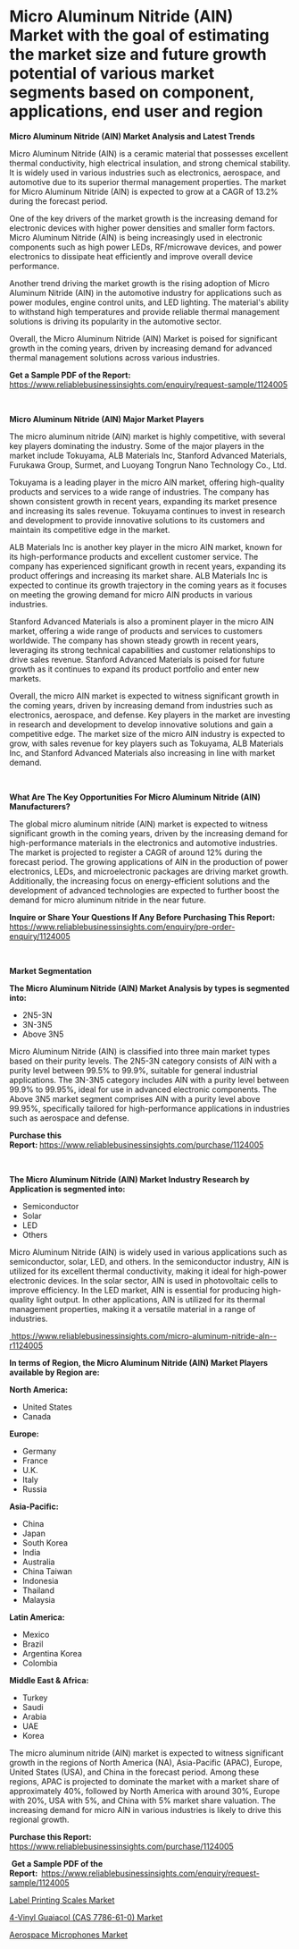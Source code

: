 <p><h1>Micro Aluminum Nitride (AlN) Market with the goal of estimating the market size and future growth potential of various market segments based on component, applications, end user and region</h1></p><p><strong>Micro Aluminum Nitride (AlN) Market Analysis and Latest Trends</strong></p>
<p><p>Micro Aluminum Nitride (AlN) is a ceramic material that possesses excellent thermal conductivity, high electrical insulation, and strong chemical stability. It is widely used in various industries such as electronics, aerospace, and automotive due to its superior thermal management properties. The market for Micro Aluminum Nitride (AlN) is expected to grow at a CAGR of 13.2% during the forecast period.</p><p>One of the key drivers of the market growth is the increasing demand for electronic devices with higher power densities and smaller form factors. Micro Aluminum Nitride (AlN) is being increasingly used in electronic components such as high power LEDs, RF/microwave devices, and power electronics to dissipate heat efficiently and improve overall device performance.</p><p>Another trend driving the market growth is the rising adoption of Micro Aluminum Nitride (AlN) in the automotive industry for applications such as power modules, engine control units, and LED lighting. The material's ability to withstand high temperatures and provide reliable thermal management solutions is driving its popularity in the automotive sector.</p><p>Overall, the Micro Aluminum Nitride (AlN) Market is poised for significant growth in the coming years, driven by increasing demand for advanced thermal management solutions across various industries.</p></p>
<p><strong>Get a Sample PDF of the Report:&nbsp;</strong> <a href="https://www.reliablebusinessinsights.com/enquiry/request-sample/1124005">https://www.reliablebusinessinsights.com/enquiry/request-sample/1124005</a></p>
<p>&nbsp;</p>
<p><strong>Micro Aluminum Nitride (AlN) Major Market Players</strong></p>
<p><p>The micro aluminum nitride (AlN) market is highly competitive, with several key players dominating the industry. Some of the major players in the market include Tokuyama, ALB Materials Inc, Stanford Advanced Materials, Furukawa Group, Surmet, and Luoyang Tongrun Nano Technology Co., Ltd.</p><p>Tokuyama is a leading player in the micro AlN market, offering high-quality products and services to a wide range of industries. The company has shown consistent growth in recent years, expanding its market presence and increasing its sales revenue. Tokuyama continues to invest in research and development to provide innovative solutions to its customers and maintain its competitive edge in the market.</p><p>ALB Materials Inc is another key player in the micro AlN market, known for its high-performance products and excellent customer service. The company has experienced significant growth in recent years, expanding its product offerings and increasing its market share. ALB Materials Inc is expected to continue its growth trajectory in the coming years as it focuses on meeting the growing demand for micro AlN products in various industries.</p><p>Stanford Advanced Materials is also a prominent player in the micro AlN market, offering a wide range of products and services to customers worldwide. The company has shown steady growth in recent years, leveraging its strong technical capabilities and customer relationships to drive sales revenue. Stanford Advanced Materials is poised for future growth as it continues to expand its product portfolio and enter new markets.</p><p>Overall, the micro AlN market is expected to witness significant growth in the coming years, driven by increasing demand from industries such as electronics, aerospace, and defense. Key players in the market are investing in research and development to develop innovative solutions and gain a competitive edge. The market size of the micro AlN industry is expected to grow, with sales revenue for key players such as Tokuyama, ALB Materials Inc, and Stanford Advanced Materials also increasing in line with market demand.</p></p>
<p>&nbsp;</p>
<p><strong>What Are The Key Opportunities For Micro Aluminum Nitride (AlN) Manufacturers?</strong></p>
<p><p>The global micro aluminum nitride (AlN) market is expected to witness significant growth in the coming years, driven by the increasing demand for high-performance materials in the electronics and automotive industries. The market is projected to register a CAGR of around 12% during the forecast period. The growing applications of AlN in the production of power electronics, LEDs, and microelectronic packages are driving market growth. Additionally, the increasing focus on energy-efficient solutions and the development of advanced technologies are expected to further boost the demand for micro aluminum nitride in the near future.</p></p>
<p><strong>Inquire or Share Your Questions If Any Before Purchasing This Report:</strong> <a href="https://www.reliablebusinessinsights.com/enquiry/pre-order-enquiry/1124005">https://www.reliablebusinessinsights.com/enquiry/pre-order-enquiry/1124005</a></p>
<p>&nbsp;</p>
<p><strong>Market Segmentation</strong></p>
<p><strong>The Micro Aluminum Nitride (AlN) Market Analysis by types is segmented into:</strong></p>
<p><ul><li>2N5-3N</li><li>3N-3N5</li><li>Above 3N5</li></ul></p>
<p><p>Micro Aluminum Nitride (AlN) is classified into three main market types based on their purity levels. The 2N5-3N category consists of AlN with a purity level between 99.5% to 99.9%, suitable for general industrial applications. The 3N-3N5 category includes AlN with a purity level between 99.9% to 99.95%, ideal for use in advanced electronic components. The Above 3N5 market segment comprises AlN with a purity level above 99.95%, specifically tailored for high-performance applications in industries such as aerospace and defense.</p></p>
<p><strong>Purchase this Report:&nbsp;</strong><a href="https://www.reliablebusinessinsights.com/purchase/1124005">https://www.reliablebusinessinsights.com/purchase/1124005</a></p>
<p>&nbsp;</p>
<p><strong>The Micro Aluminum Nitride (AlN) Market Industry Research by Application is segmented into:</strong></p>
<p><ul><li>Semiconductor</li><li>Solar</li><li>LED</li><li>Others</li></ul></p>
<p><p>Micro Aluminum Nitride (AlN) is widely used in various applications such as semiconductor, solar, LED, and others. In the semiconductor industry, AlN is utilized for its excellent thermal conductivity, making it ideal for high-power electronic devices. In the solar sector, AlN is used in photovoltaic cells to improve efficiency. In the LED market, AlN is essential for producing high-quality light output. In other applications, AlN is utilized for its thermal management properties, making it a versatile material in a range of industries.</p></p>
<p><a href="https://www.reliablebusinessinsights.com/micro-aluminum-nitride-aln--r1124005">&nbsp;https://www.reliablebusinessinsights.com/micro-aluminum-nitride-aln--r1124005</a></p>
<p><strong>In terms of Region, the Micro Aluminum Nitride (AlN) Market Players available by Region are:</strong></p>
<p>
    <p> <strong> North America: </strong>
        <ul>
            <li>United States</li>
            <li>Canada</li>
        </ul>
        </p> 
    <p> <strong> Europe: </strong>
        <ul>
            <li>Germany</li>
            <li>France</li>
            <li>U.K.</li>
            <li>Italy</li>
            <li>Russia</li>
        </ul>
        </p> 
    <p> <strong> Asia-Pacific: </strong>
        <ul>
            <li>China</li>
            <li>Japan</li>
            <li>South Korea</li>
            <li>India</li>
            <li>Australia</li>
            <li>China Taiwan</li>
            <li>Indonesia</li>
            <li>Thailand</li>
            <li>Malaysia</li>
        </ul>
        </p> 
    <p> <strong> Latin America: </strong>
        <ul>
            <li>Mexico</li>
            <li>Brazil</li>
            <li>Argentina Korea</li>
            <li>Colombia</li>
        </ul>
        </p> 
    <p> <strong> Middle East & Africa: </strong>
        <ul>
            <li>Turkey</li>
            <li>Saudi</li>
            <li>Arabia</li>
            <li>UAE</li>
            <li>Korea</li>
        </ul>
    </p>
    </p>
<p><p>The micro aluminum nitride (AlN) market is expected to witness significant growth in the regions of North America (NA), Asia-Pacific (APAC), Europe, United States (USA), and China in the forecast period. Among these regions, APAC is projected to dominate the market with a market share of approximately 40%, followed by North America with around 30%, Europe with 20%, USA with 5%, and China with 5% market share valuation. The increasing demand for micro AlN in various industries is likely to drive this regional growth.</p></p>
<p><strong>Purchase this Report: </strong><a href="https://www.reliablebusinessinsights.com/purchase/1124005">https://www.reliablebusinessinsights.com/purchase/1124005</a></p>
<p>&nbsp;<strong>Get a Sample PDF of the Report:&nbsp;&nbsp;</strong><a href="https://www.reliablebusinessinsights.com/enquiry/request-sample/1124005">https://www.reliablebusinessinsights.com/enquiry/request-sample/1124005</a></p>
<p><strong></strong></p>
<p><p><a href="https://github.com/elizabethdagraca/Market-Research-Report-List-4/blob/main/label-printing-scales-market.md">Label Printing Scales Market</a></p><p><a href="https://github.com/santosh758595/Market-Research-Report-List-5/blob/main/4-vinyl-guaiacol-cas-7786-61-0-market.md">4-Vinyl Guaiacol (CAS 7786-61-0) Market</a></p><p><a href="https://github.com/mbisetmhermsr/Market-Research-Report-List-3/blob/main/aerospace-microphones-market.md">Aerospace Microphones Market</a></p></p>